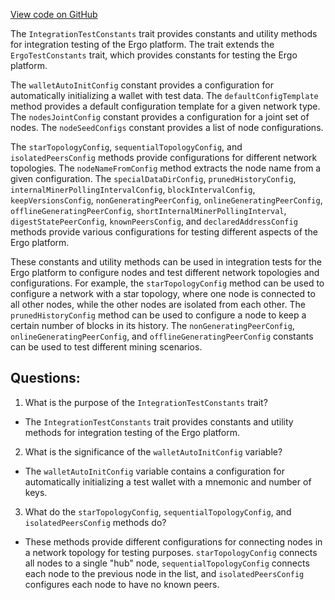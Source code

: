 [View code on GitHub](https://github.com/ergoplatform/ergo/src/it/scala/org/ergoplatform/it/container/IntegrationTestConstants.scala)

The `IntegrationTestConstants` trait provides constants and utility methods for integration testing of the Ergo platform. The trait extends the `ErgoTestConstants` trait, which provides constants for testing the Ergo platform.

The `walletAutoInitConfig` constant provides a configuration for automatically initializing a wallet with test data. The `defaultConfigTemplate` method provides a default configuration template for a given network type. The `nodesJointConfig` constant provides a configuration for a joint set of nodes. The `nodeSeedConfigs` constant provides a list of node configurations.

The `starTopologyConfig`, `sequentialTopologyConfig`, and `isolatedPeersConfig` methods provide configurations for different network topologies. The `nodeNameFromConfig` method extracts the node name from a given configuration. The `specialDataDirConfig`, `prunedHistoryConfig`, `internalMinerPollingIntervalConfig`, `blockIntervalConfig`, `keepVersionsConfig`, `nonGeneratingPeerConfig`, `onlineGeneratingPeerConfig`, `offlineGeneratingPeerConfig`, `shortInternalMinerPollingInterval`, `digestStatePeerConfig`, `knownPeersConfig`, and `declaredAddressConfig` methods provide various configurations for testing different aspects of the Ergo platform.

These constants and utility methods can be used in integration tests for the Ergo platform to configure nodes and test different network topologies and configurations. For example, the `starTopologyConfig` method can be used to configure a network with a star topology, where one node is connected to all other nodes, while the other nodes are isolated from each other. The `prunedHistoryConfig` method can be used to configure a node to keep a certain number of blocks in its history. The `nonGeneratingPeerConfig`, `onlineGeneratingPeerConfig`, and `offlineGeneratingPeerConfig` constants can be used to test different mining scenarios.
## Questions: 
 1. What is the purpose of the `IntegrationTestConstants` trait?
- The `IntegrationTestConstants` trait provides constants and utility methods for integration testing of the Ergo platform.

2. What is the significance of the `walletAutoInitConfig` variable?
- The `walletAutoInitConfig` variable contains a configuration for automatically initializing a test wallet with a mnemonic and number of keys.

3. What do the `starTopologyConfig`, `sequentialTopologyConfig`, and `isolatedPeersConfig` methods do?
- These methods provide different configurations for connecting nodes in a network topology for testing purposes. `starTopologyConfig` connects all nodes to a single "hub" node, `sequentialTopologyConfig` connects each node to the previous node in the list, and `isolatedPeersConfig` configures each node to have no known peers.